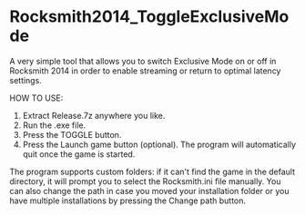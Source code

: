 # Rocksmith2014_ToggleExclusiveMode
A very simple tool that allows you to switch Exclusive Mode on or off in Rocksmith 2014 in order to enable streaming or return to optimal latency settings.

HOW TO USE:

1) Extract Release.7z anywhere you like.
2) Run the .exe file.
3) Press the TOGGLE button.
4) Press the Launch game button (optional). The program will automatically quit once the game is started.

The program supports custom folders: if it can't find the game in the default directory, it will prompt you to select the Rocksmith.ini file manually. You can also change the path in case you moved your installation folder or you have multiple installations by pressing the Change path button.
